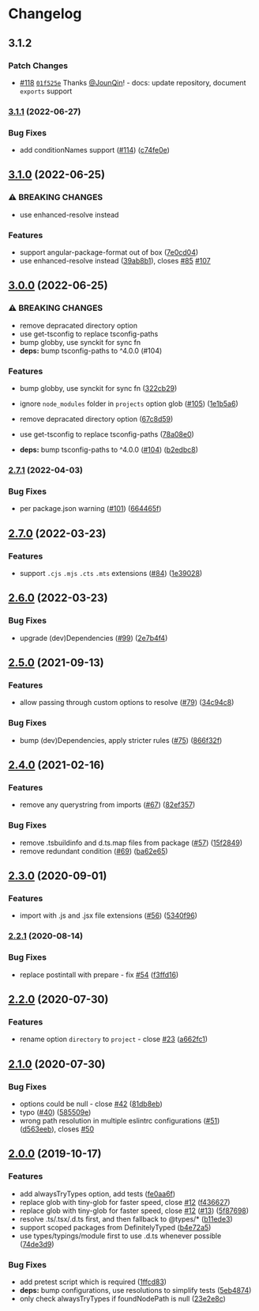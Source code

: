 # Changelog

## 3.1.2

### Patch Changes

- [#118](https://github.com/import-js/eslint-import-resolver-typescript/pull/118) [`01f525e`](https://github.com/import-js/eslint-import-resolver-typescript/commit/01f525ecd02523ef02d127bc280d591ac26e8cfe) Thanks [@JounQin](https://github.com/JounQin)! - docs: update repository, document `exports` support

### [3.1.1](https://github.com/alexgorbatchev/eslint-import-resolver-typescript/compare/v3.1.0...v3.1.1) (2022-06-27)

### Bug Fixes

- add conditionNames support ([#114](https://github.com/alexgorbatchev/eslint-import-resolver-typescript/issues/114)) ([c74fe0e](https://github.com/alexgorbatchev/eslint-import-resolver-typescript/commit/c74fe0e99d219e4a28348e833fc605664f02be18))

## [3.1.0](https://github.com/alexgorbatchev/eslint-import-resolver-typescript/compare/v3.0.0...v3.1.0) (2022-06-25)

### ⚠ BREAKING CHANGES

- use enhanced-resolve instead

### Features

- support angular-package-format out of box ([7e0cd04](https://github.com/alexgorbatchev/eslint-import-resolver-typescript/commit/7e0cd043e66f1a6ccc89ac57fe7d695228d5a2df))
- use enhanced-resolve instead ([39ab8b1](https://github.com/alexgorbatchev/eslint-import-resolver-typescript/commit/39ab8b1d0e99e76a7a333f3c74498fd21add0b4a)), closes [#85](https://github.com/alexgorbatchev/eslint-import-resolver-typescript/issues/85) [#107](https://github.com/alexgorbatchev/eslint-import-resolver-typescript/issues/107)

## [3.0.0](https://github.com/alexgorbatchev/eslint-import-resolver-typescript/compare/v2.7.1...v3.0.0) (2022-06-25)

### ⚠ BREAKING CHANGES

- remove depracated directory option
- use get-tsconfig to replace tsconfig-paths
- bump globby, use synckit for sync fn
- **deps:** bump tsconfig-paths to ^4.0.0 (#104)

### Features

- bump globby, use synckit for sync fn ([322cb29](https://github.com/alexgorbatchev/eslint-import-resolver-typescript/commit/322cb291f9af6f7ce1d6330cf13c33ce5a70f9a7))
- ignore `node_modules` folder in `projects` option glob ([#105](https://github.com/alexgorbatchev/eslint-import-resolver-typescript/issues/105)) ([1e1b5a6](https://github.com/alexgorbatchev/eslint-import-resolver-typescript/commit/1e1b5a6f09c71685d58aef400ac6254af892d669))
- remove depracated directory option ([67c8d59](https://github.com/alexgorbatchev/eslint-import-resolver-typescript/commit/67c8d59f51dc7fc58a0abb0838274c001c1dec6c))
- use get-tsconfig to replace tsconfig-paths ([78a08e0](https://github.com/alexgorbatchev/eslint-import-resolver-typescript/commit/78a08e082dcd5ff9e3490759f4919316e715d3ff))

- **deps:** bump tsconfig-paths to ^4.0.0 ([#104](https://github.com/alexgorbatchev/eslint-import-resolver-typescript/issues/104)) ([b2edbc8](https://github.com/alexgorbatchev/eslint-import-resolver-typescript/commit/b2edbc85a6700c590d73887ce65211677305b914))

### [2.7.1](https://github.com/alexgorbatchev/eslint-import-resolver-typescript/compare/v2.7.0...v2.7.1) (2022-04-03)

### Bug Fixes

- per package.json warning ([#101](https://github.com/alexgorbatchev/eslint-import-resolver-typescript/issues/101)) ([664465f](https://github.com/alexgorbatchev/eslint-import-resolver-typescript/commit/664465fa75e6b197f990cd6e89ab5f086bb8d4f2))

## [2.7.0](https://github.com/alexgorbatchev/eslint-import-resolver-typescript/compare/v2.6.0...v2.7.0) (2022-03-23)

### Features

- support `.cjs` `.mjs` `.cts` `.mts` extensions ([#84](https://github.com/alexgorbatchev/eslint-import-resolver-typescript/issues/84)) ([1e39028](https://github.com/alexgorbatchev/eslint-import-resolver-typescript/commit/1e39028d33e660fbd0321ea045488ba8ba8b9783))

## [2.6.0](https://github.com/alexgorbatchev/eslint-import-resolver-typescript/compare/v2.5.0...v2.6.0) (2022-03-23)

### Bug Fixes

- upgrade (dev)Dependencies ([#99](https://github.com/alexgorbatchev/eslint-import-resolver-typescript/issues/99)) ([2e7b4f4](https://github.com/alexgorbatchev/eslint-import-resolver-typescript/commit/2e7b4f420d03fe313386bb0079872c1c4be24eb5))

## [2.5.0](https://github.com/alexgorbatchev/eslint-import-resolver-typescript/compare/v2.4.0...v2.5.0) (2021-09-13)

### Features

- allow passing through custom options to resolve ([#79](https://github.com/alexgorbatchev/eslint-import-resolver-typescript/issues/79)) ([34c94c8](https://github.com/alexgorbatchev/eslint-import-resolver-typescript/commit/34c94c87066ba42fb2b52727b95f3e34259c227f))

### Bug Fixes

- bump (dev)Dependencies, apply stricter rules ([#75](https://github.com/alexgorbatchev/eslint-import-resolver-typescript/issues/75)) ([866f32f](https://github.com/alexgorbatchev/eslint-import-resolver-typescript/commit/866f32f2191dc7fc8df7d973cdacefa48c64a927))

## [2.4.0](https://github.com/alexgorbatchev/eslint-import-resolver-typescript/compare/v2.3.0...v2.4.0) (2021-02-16)

### Features

- remove any querystring from imports ([#67](https://github.com/alexgorbatchev/eslint-import-resolver-typescript/issues/67)) ([82ef357](https://github.com/alexgorbatchev/eslint-import-resolver-typescript/commit/82ef3573fa1258e0de8d8181de57ae7109e35ec5))

### Bug Fixes

- remove .tsbuildinfo and d.ts.map files from package ([#57](https://github.com/alexgorbatchev/eslint-import-resolver-typescript/issues/57)) ([15f2849](https://github.com/alexgorbatchev/eslint-import-resolver-typescript/commit/15f2849c49bf1b4eb7719f027c61ca48b6e1f2a2))
- remove redundant condition ([#69](https://github.com/alexgorbatchev/eslint-import-resolver-typescript/issues/69)) ([ba62e65](https://github.com/alexgorbatchev/eslint-import-resolver-typescript/commit/ba62e65e7cfe382ff976238de3f100cd41c73e8f))

## [2.3.0](https://github.com/alexgorbatchev/eslint-import-resolver-typescript/compare/v2.2.1...v2.3.0) (2020-09-01)

### Features

- import with .js and .jsx file extensions ([#56](https://github.com/alexgorbatchev/eslint-import-resolver-typescript/issues/56)) ([5340f96](https://github.com/alexgorbatchev/eslint-import-resolver-typescript/commit/5340f969fad38165f8cfb28025a5e15233d0e6f9))

### [2.2.1](https://github.com/alexgorbatchev/eslint-import-resolver-typescript/compare/v2.2.0...v2.2.1) (2020-08-14)

### Bug Fixes

- replace postintall with prepare - fix [#54](https://github.com/alexgorbatchev/eslint-import-resolver-typescript/issues/54) ([f3ffd16](https://github.com/alexgorbatchev/eslint-import-resolver-typescript/commit/f3ffd16b93ba12c6cc0f4902efb7c14d021bd02e))

## [2.2.0](https://github.com/alexgorbatchev/eslint-import-resolver-typescript/compare/v2.1.0...v2.2.0) (2020-07-30)

### Features

- rename option `directory` to `project` - close [#23](https://github.com/alexgorbatchev/eslint-import-resolver-typescript/issues/23) ([a662fc1](https://github.com/alexgorbatchev/eslint-import-resolver-typescript/commit/a662fc14f6833daf3b7a71f9137d1cbf9abb2b7c))

## [2.1.0](https://github.com/alexgorbatchev/eslint-import-resolver-typescript/compare/v2.0.0...v2.1.0) (2020-07-30)

### Bug Fixes

- options could be null - close [#42](https://github.com/alexgorbatchev/eslint-import-resolver-typescript/issues/42) ([81db8eb](https://github.com/alexgorbatchev/eslint-import-resolver-typescript/commit/81db8eb0ae81af437e11b6341d8f237bc4bc4e39))
- typo ([#40](https://github.com/alexgorbatchev/eslint-import-resolver-typescript/issues/40)) ([585509e](https://github.com/alexgorbatchev/eslint-import-resolver-typescript/commit/585509e95f93adf8b7ef5839029c19c55edbe76e))
- wrong path resolution in multiple eslintrc configurations ([#51](https://github.com/alexgorbatchev/eslint-import-resolver-typescript/issues/51)) ([d563eeb](https://github.com/alexgorbatchev/eslint-import-resolver-typescript/commit/d563eeb2af2938b9ff7f75e0492a5a26112a4772)), closes [#50](https://github.com/alexgorbatchev/eslint-import-resolver-typescript/issues/50)

## [2.0.0](https://github.com/alexgorbatchev/eslint-import-resolver-typescript/compare/v1.1.1...v2.0.0) (2019-10-17)

### Features

- add alwaysTryTypes option, add tests ([fe0aa6f](https://github.com/alexgorbatchev/eslint-import-resolver-typescript/commit/fe0aa6f0001904274c122d78cf0fd0757005b61f))
- replace glob with tiny-glob for faster speed, close [#12](https://github.com/alexgorbatchev/eslint-import-resolver-typescript/issues/12) ([f436627](https://github.com/alexgorbatchev/eslint-import-resolver-typescript/commit/f436627deb910afb332d6de9764a13f05b231dab))
- replace glob with tiny-glob for faster speed, close [#12](https://github.com/alexgorbatchev/eslint-import-resolver-typescript/issues/12) ([#13](https://github.com/alexgorbatchev/eslint-import-resolver-typescript/issues/13)) ([5f87698](https://github.com/alexgorbatchev/eslint-import-resolver-typescript/commit/5f8769830abcbb87e67e5788d4bbcda7a5e632c7))
- resolve .ts/.tsx/.d.ts first, and then fallback to @types/\* ([b11ede3](https://github.com/alexgorbatchev/eslint-import-resolver-typescript/commit/b11ede3c9fafbc548db011729fd64e958cde6e51))
- support scoped packages from DefinitelyTyped ([b4e72a5](https://github.com/alexgorbatchev/eslint-import-resolver-typescript/commit/b4e72a54966bda12ef70791f09df5cbe0f04b889))
- use types/typings/module first to use .d.ts whenever possible ([74de3d9](https://github.com/alexgorbatchev/eslint-import-resolver-typescript/commit/74de3d9fa2552b5d1b0eb799638a657c9af67887))

### Bug Fixes

- add pretest script which is required ([1ffcd83](https://github.com/alexgorbatchev/eslint-import-resolver-typescript/commit/1ffcd834931ebc1f721543ed89d071a91fadb1ae))
- **deps:** bump configurations, use resolutions to simplify tests ([5eb4874](https://github.com/alexgorbatchev/eslint-import-resolver-typescript/commit/5eb48749870f8bcc5ff246a39d15daf19d11af39))
- only check alwaysTryTypes if foundNodePath is null ([23e2e8c](https://github.com/alexgorbatchev/eslint-import-resolver-typescript/commit/23e2e8cf71ee6c19da9f55e85b2ab34543d2a12e))
